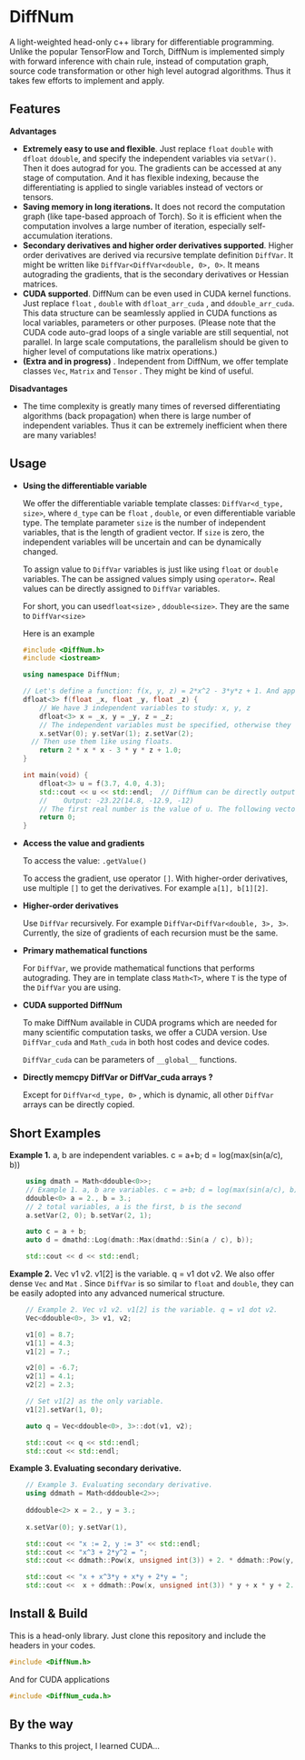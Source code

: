 # DiffNum
 A light-weighted head-only c++ library for differentiable programming. Unlike the popular TensorFlow and Torch, DiffNum is implemented  simply with forward inference with chain rule, instead of computation graph, source code transformation or other high level autograd algorithms. Thus it takes few efforts to implement and apply.

## Features

**Advantages**

* **Extremely easy to use and flexible**.  Just replace `float`   `double` with `dfloat`  `ddouble`, and specify the independent variables via `setVar()`. Then it does autograd for you. The gradients can be accessed at any stage of computation. And it has flexible indexing, because the differentiating is applied to single variables instead of vectors or tensors.
* **Saving memory in long iterations.** It does not record the computation graph (like tape-based approach of Torch).  So it is efficient when the computation involves a large number of iteration, especially self-accumulation iterations. 
* **Secondary derivatives and higher order derivatives supported**.  Higher order derivatives are derived via recursive template definition  `DiffVar`. It might be written like `DiffVar<DiffVar<double, 0>, 0>`. It means autograding the gradients, that is the secondary derivatives or Hessian matrices. 
* **CUDA supported**. DiffNum can be even used in CUDA kernel functions. Just replace `float` , `double` with `dfloat_arr_cuda` , and `ddouble_arr_cuda`. This data structure can be seamlessly applied in CUDA functions as local variables, parameters or other purposes. (Please note that the CUDA code auto-grad loops of a single variable are still sequential, not parallel. In large scale computations, the parallelism should be given to higher level of computations like matrix operations.) 
* **(Extra and in progress)** . Independent from DiffNum, we offer template classes `Vec`, `Matrix` and `Tensor` . They might be kind of useful. 

**Disadvantages**

* The time complexity is greatly many times of reversed differentiating algorithms (back propagation) when there is large number of independent variables. Thus it can be extremely inefficient when there are many variables! 

## Usage

* **Using the differentiable variable** 
  
  We offer the differentiable variable template classes: `DiffVar<d_type, size>`, where `d_type` can be `float` , `double`, or even differentiable variable type. The template parameter `size` is the number of independent variables, that is the length of gradient vector. If `size` is zero, the independent variables will be uncertain and can be dynamically changed. 
  
  To assign value to `DiffVar` variables is just like using `float` or `double` variables. The can be assigned values  simply using `operator=`. Real values can be directly assigned to `DiffVar` variables.
  
  For short, you can use`dfloat<size>` ,  `ddouble<size>`. They are the same to `DiffVar<size>` 
  
  Here is an example
  
  ```c++
  #include <DiffNum.h>
  #include <iostream>
  
  using namespace DiffNum;
  
  // Let's define a function: f(x, y, z) = 2*x^2 - 3*y*z + 1. And apply DiffVar to autograd.
  dfloat<3> f(float _x, float _y, float _z) {
      // We have 3 independent variables to study: x, y, z
      dfloat<3> x = _x, y = _y, z = _z;
      // The independent variables must be specified, otherwise they will be treated as constants. Here, let x be the 1st, y the 2nd, z the 3rd. Their indices are 0, 1, and 2 respectively.
      x.setVar(0); y.setVar(1); z.setVar(2);
  	// Then use them like using floats.
      return 2 * x * x - 3 * y * z + 1.0;
  }
  
  int main(void) {
      dfloat<3> u = f(3.7, 4.0, 4.3);
      std::cout << u << std::endl; 	// DiffNum can be directly outputted to ostream.
      //	Output: -23.22(14.8, -12.9, -12)
      // The first real number is the value of u. The following vector is the gradient to (x, y, z)
      return 0;
  }
  ```
  
  
  
* **Access the value and gradients**

  To access the value: `.getValue()`

  To access the gradient, use operator `[]`. With higher-order derivatives, use multiple `[]` to get the derivatives. For example `a[1], b[1][2]`.

* **Higher-order derivatives**

  Use `DiffVar` recursively. For example `DiffVar<DiffVar<double, 3>, 3>`. Currently, the size of gradients of each recursion must be the same. 

* **Primary mathematical functions**

  For `DiffVar`, we provide mathematical functions that performs autograding. They are in template class `Math<T>`, where `T` is the type of the `DiffVar` you are using.

* **CUDA supported DiffNum**

  To make DiffNum available in CUDA programs which are needed for many scientific computation tasks, we offer a CUDA version. Use `DiffVar_cuda` and `Math_cuda` in both host codes and device codes. 

  `DiffVar_cuda` can be parameters of `__global__` functions.

* **Directly memcpy DiffVar or DiffVar_cuda arrays ?**

  Except for `DiffVar<d_type, 0>` , which is dynamic, all other `DiffVar` arrays can be directly copied.

## Short Examples

**Example 1.** a, b are independent variables. c = a+b; d = log(max(sin(a/c), b))

```c++
    using dmath = Math<ddouble<0>>;
	// Example 1. a, b are variables. c = a+b; d = log(max(sin(a/c), b))
    ddouble<0> a = 2., b = 3.;
    // 2 total variables, a is the first, b is the second 
    a.setVar(2, 0); b.setVar(2, 1);

    auto c = a + b;
    auto d = dmathd::Log(dmath::Max(dmathd::Sin(a / c), b));

    std::cout << d << std::endl;
```



**Example 2.** Vec v1 v2. v1[2] is the variable. q = v1 dot v2. We also offer dense `Vec`  and `Mat` . Since `DiffVar` is so similar to `float` and `double`, they can be easily adopted into any advanced numerical structure. 

```c++
 	// Example 2. Vec v1 v2. v1[2] is the variable. q = v1 dot v2.
    Vec<ddouble<0>, 3> v1, v2;

    v1[0] = 8.7;
    v1[1] = 4.3;
    v1[2] = 7.;

    v2[0] = -6.7;
    v2[1] = 4.1;
    v2[2] = 2.3;

    // Set v1[2] as the only variable.
    v1[2].setVar(1, 0);

    auto q = Vec<ddouble<0>, 3>::dot(v1, v2);

    std::cout << q << std::endl;
    std::cout << std::endl;
```



 **Example 3. Evaluating secondary derivative.**

```c++
    // Example 3. Evaluating secondary derivative.
    using ddmath = Math<dddouble<2>>;
    
    dddouble<2> x = 2., y = 3.;
    
    x.setVar(0); y.setVar(1),

    std::cout << "x := 2, y := 3" << std::endl;
    std::cout << "x^3 + 2*y^2 = ";
    std::cout << ddmath::Pow(x, unsigned int(3)) + 2. * ddmath::Pow(y, unsigned int(2)) << std::endl;

    std::cout << "x + x^3*y + x*y + 2*y = ";
    std::cout <<  x + ddmath::Pow(x, unsigned int(3)) * y + x * y + 2. * y << std::endl
```



## Install & Build

This is a head-only library. Just clone this repository and include the headers in your codes.

```c++
#include <DiffNum.h>
```

And for CUDA applications

```c++
#include <DiffNum_cuda.h>
```



## By the way

Thanks to this project, I learned CUDA... 